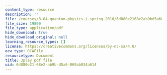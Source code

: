 ```yaml
---
content_type: resource
description: ''
file: /courses/8-04-quantum-physics-i-spring-2016/6d880e2168e2ab9bd5a6069ab034a614_Z4CSAWrzguY.pdf
file_size: 19800
file_type: application/pdf
hide_download: true
hide_download_original: null
learning_resource_types: []
license: https://creativecommons.org/licenses/by-nc-sa/4.0/
ocw_type: OCWFile
resourcetype: Document
title: 3play pdf file
uid: 6d880e21-68e2-ab9b-d5a6-069ab034a614
---
```

